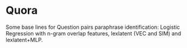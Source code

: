 # Quora
Some base lines for Question pairs paraphrase identification: Logistic Regression with n-gram overlap features, lexlatent (VEC and SIM) and lexlatent+MLP.
